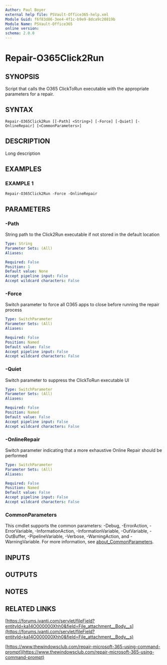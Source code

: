 ```yaml
---
Author: Paul Boyer
external help file: PSVault-Office365-help.xml
Module Guid: f6f83d86-3ee4-4f1c-b9e9-8dca9c20819b
Module Name: PSVault-Office365
online version:
schema: 2.0.0
---
```


# Repair-O365Click2Run

## SYNOPSIS
Script that calls the O365 ClickToRun executable with the appropriate parameters for a repair.

## SYNTAX

```
Repair-O365Click2Run [[-Path] <String>] [-Force] [-Quiet] [-OnlineRepair] [<CommonParameters>]
```

## DESCRIPTION
Long description

## EXAMPLES

### EXAMPLE 1
```
Repair-O365Click2Run -Force -OnlineRepair
```

## PARAMETERS

### -Path
String path to the Click2Run executable if not stored in the default location

```yaml
Type: String
Parameter Sets: (All)
Aliases:

Required: False
Position: 1
Default value: None
Accept pipeline input: False
Accept wildcard characters: False
```

### -Force
Switch parameter to force all O365 apps to close before running the repair process

```yaml
Type: SwitchParameter
Parameter Sets: (All)
Aliases:

Required: False
Position: Named
Default value: False
Accept pipeline input: False
Accept wildcard characters: False
```

### -Quiet
Switch parameter to suppress the ClickToRun executable UI

```yaml
Type: SwitchParameter
Parameter Sets: (All)
Aliases:

Required: False
Position: Named
Default value: False
Accept pipeline input: False
Accept wildcard characters: False
```

### -OnlineRepair
Switch parameter indicating that a more exhaustive Online Repair should be performed

```yaml
Type: SwitchParameter
Parameter Sets: (All)
Aliases:

Required: False
Position: Named
Default value: False
Accept pipeline input: False
Accept wildcard characters: False
```

### CommonParameters
This cmdlet supports the common parameters: -Debug, -ErrorAction, -ErrorVariable, -InformationAction, -InformationVariable, -OutVariable, -OutBuffer, -PipelineVariable, -Verbose, -WarningAction, and -WarningVariable. For more information, see [about_CommonParameters](http://go.microsoft.com/fwlink/?LinkID=113216).

## INPUTS

## OUTPUTS

## NOTES

## RELATED LINKS

[https://forums.ivanti.com/servlet/fileField?entityId=ka14O000000Xhh0&field=File_attachment__Body__s](https://forums.ivanti.com/servlet/fileField?entityId=ka14O000000Xhh0&field=File_attachment__Body__s)

[https://www.thewindowsclub.com/repair-microsoft-365-using-command-prompt](https://www.thewindowsclub.com/repair-microsoft-365-using-command-prompt)

